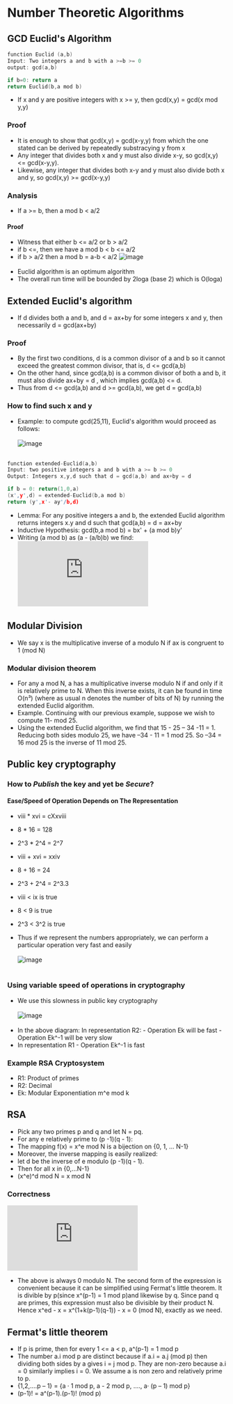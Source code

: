 # Number Theoretic Algorithms
## GCD Euclid's Algorithm
  ```c
  function Euclid (a,b)
  Input: Two integers a and b with a >=b >= 0
  output: gcd(a,b)

  if b=0: return a
  return Euclid(b,a mod b)
  ```
  - If x and y are positive integers with x >= y, then gcd(x,y) = gcd(x mod y,y)
  ### Proof
   - It is enough to show that gcd(x,y) = gcd(x-y,y) from which the one stated can be derived by repeatedly substracying y from x
   - Any integer that divides both x and y must also divide x-y, so gcd(x,y) <= gcd(x-y,y).
   - Likewise, any integer that divides both x-y and y must also divide both x and y, so gcd(x,y) >= gcd(x-y,y)
  ### Analysis
   - If a >= b, then a mod b < a/2
   #### Proof
   - Witness that either b <= a/2 or b > a/2
   - if b <=, then we have a mod b < b <= a/2
   - if b > a/2 then a mod b = a-b < a/2
   ![image](https://user-images.githubusercontent.com/71220864/137000667-bf127bb3-a146-4799-8313-3f124a9f6d69.png)<br><br>
   - Euclid algorithm is an optimum algorithm
   - The overall run time will be bounded by 2loga (base 2) which is O(loga)

## Extended Euclid's algorithm
  - If d divides both a and b, and d = ax+by for some integers x and y, then necessarily d = gcd(ax+by)
  ### Proof
   - By the first two conditions, d is a common divisor of a and b so it cannot exceed the greatest common divisor, that is, d <= gcd(a,b)
   - On the other hand, since gcd(a,b) is a common divisor of both a and b, it must also divide ax+by = d , which implies gcd(a,b) <= d.
   - Thus from d <= gcd(a,b) and d >= gcd(a,b), we get d = gcd(a,b)
  
  ### How to find such x and y
   - Example: to compute gcd(25,11), Euclid's algorithm would proceed as follows:<br><br>
   ![image](https://user-images.githubusercontent.com/71220864/137001844-a1caad6b-38f9-4ce3-92bd-b95e3a001f4d.png)<br><br>
   ```c
   function extended-Euclid(a,b)
   Input: two positive integers a and b with a >= b >= 0
   Output: Integers x,y,d such that d = gcd(a,b) and ax+by = d
   
   if b = 0: return(1,0,a)
   (x',y',d) = extended-Euclid(b,a mod b)
   return (y',x'- ay'/b,d)
   ```
   - Lemma: For any positive integers a and b, the extended Euclid algorithm returns integers x.y and d such that gcd(a,b) = d = ax+by
   - Inductive Hypothesis: gcd(b,a mod b) = bx' + (a mod b)y'
   - Writing (a mod b) as (a - (a/b)b) we find:<br>
   ![equation](https://latex.codecogs.com/png.latex?%5Cbg_white%20d%20%3D%20gcd%28a%2Cb%29%3D%20gcd%28b%2Ca%5C%20mod%5C%20b%29%20%3D%20bx%27&plus;%28a%20%5C%20mod%5C%20b%29y%27%20%3D%20bx%27%20&plus;%20%28a-%5Cfrac%7Ba%7D%7Bb%7Db%29y%27%3D%20ay%27%20&plus;%20b%28x%27-%5Cfrac%7Ba%7D%7Bb%7Dy%27%29)<br>

## Modular Division
  - We say x is the multiplicative inverse of a modulo N if ax is congruent to 1 (mod N)
  ### Modular division theorem
   - For any a mod N, a has a multiplicative inverse modulo N if and only if it is relatively prime to N. When this inverse exists, it can be found in time O(n³) (where as usual n denotes the number of bits of N) by running the extended Euclid algorithm.
   - Example. Continuing with our previous example, suppose we wish to compute 11- mod 25.
   - Using the extended Euclid algorithm, we find that 15 - 25 – 34 -11 = 1. Reducing both sides modulo 25, we have –34 - 11 = 1 mod 25. So –34 = 16 mod 25 is the inverse of 11 mod 25.
   
## Public key cryptography
  ### How to *Publish* the key and yet be *Secure*?
   #### Ease/Speed of Operation Depends on The Representation
   - viii * xvi = cXxviii
   - 8 * 16 = 128
   - 2^3 * 2^4 = 2^7

   - viii + xvi = xxiv
   - 8 + 16 = 24
   - 2^3 + 2^4 = 2^3.3

   - viii < ix is true
   - 8 < 9 is true
   -  2^3 < 3^2 is true
  
   - Thus if we represent the numbers appropriately, we can perform a particular operation very fast and easily<br><br>
   ![image](https://user-images.githubusercontent.com/71220864/137005082-45ea27e5-033d-44e6-86f9-0320d02247a0.png)<br><br>
  
  ### Using variable speed of operations in cryptography
   - We use this slowness in public key cryptography<br><br>
   ![image](https://user-images.githubusercontent.com/71220864/137005732-1e8fa8ec-5309-493f-a976-ca54faa3683b.png)<br><br>
   - In the above diagram: In representation R2:
    - Operation Ek will be fast 
    - Operation Ek^-1 will be very slow
   - In representation R1
    - Operation Ek^-1 is fast
  ### Example RSA Cryptosystem
  - R1: Product of primes
  - R2: Decimal
  - Ek: Modular Exponentiation m^e mod k

## RSA
  - Pick any two primes p and q and let N = pq.
  - For any e relatively prime to (p -1)(q - 1):
   - The mapping f(x) = x^e mod N is a bijection on {0, 1, ... N-1}
   - Moreover, the inverse mapping is easily realized:
  - let d be the inverse of e modulo (p -1)(q - 1).
  - Then for all x in {0,...N-1}
  - (x^e)^d mod N = x mod N
  ### Correctness
   ![equation](https://latex.codecogs.com/png.latex?%5Cbg_white%20x%5E%7Bed%7D-x%3Dx%5E%7B1&plus;k%28p-1%29%28q-1%29%7D-x)<br>
   - The above is always 0 modulo N. The second form of the expression is convenient because it can be simplified using Fermat's little theorem. It is divible by p(since x^(p-1) = 1 mod p)and likewise by q. Since pand q are primes, this expression must also be divisible by their product N. Hence x^ed - x = x^(1+k(p-1)(q-1)) - x = 0 (mod N), exactly as we need.  
 
## Fermat's little theorem
  - If p is prime, then for every 1 <= a < p, a^(p-1) = 1 mod p
  - The number a.i mod p are distinct because if a.i = a.j (mod p) then dividing both sides by a gives i = j mod p. They are non-zero because a.i = 0 similarly implies i = 0. We assume a is non zero and relatively prime to p.
  - {1,2,….p – 1} = {a · 1 mod p, a - 2 mod p, .…, a· (p – 1) mod p}
  - (p-1)! = a^(p-1).(p-1)! (mod p)
  


